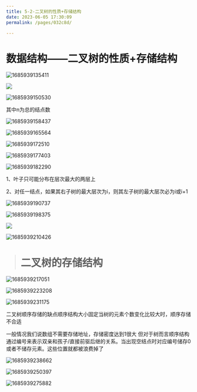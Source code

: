 ```yaml
---
title: 5-2-二叉树的性质+存储结构
date: 2023-06-05 17:30:09
permalink: /pages/032c8d/

---
```

数据结构——二叉树的性质+存储结构
=================

![1685939135411](/assets/1685939135411.png)

![](/assets/1685939143838.png)

![1685939150530](/assets/1685939150530.png)

其中n为总的结点数

![1685939158437](/assets/1685939158437.png)

![1685939165564](/assets/1685939165564.png)

![1685939172510](/assets/1685939172510.png)

![1685939177403](/assets/1685939177403.png)

![1685939182290](/assets/1685939182290.png)

1、叶子只可能分布在层次最大的两层上

2、对任一结点，如果其右子树的最大层次为i，则其左子树的最大层次必为i或i+1

![1685939190737](/assets/1685939190737.png)

![1685939198375](/assets/1685939198375.png)

![](/assets/1685939205286.png)

![1685939210426](/assets/1685939210426.png)

> 二叉树的存储结构
> ========

![1685939217051](/assets/1685939217051.png)

![1685939223208](/assets/1685939223208.png)

![1685939231175](/assets/1685939231175.png)

二叉树顺序存储的缺点顺序结构大小固定当树的元素个数变化比较大时，顺序存储不合适

一般情况我们说数组不需要存储地址，存储密度达到1很大 但对于树而言顺序结构通过编号来表示双亲和孩子/直接前驱后继的关系。当出现空结点时对应编号储存0或者不储存元素。这些位置就都被浪费掉了

![1685939238662](/assets/1685939238662.png)

![1685939250397](/assets/1685939250397.png)

![1685939275882](/assets/1685939275882.png)

  
